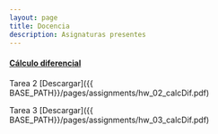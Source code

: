 ```yaml
---
layout: page
title: Docencia
description: Asignaturas presentes
---
```




#### <u>Cálculo diferencial</u>
Tarea 2
[Descargar]({{ BASE_PATH}}/pages/assignments/hw_02_calcDif.pdf)

Tarea 3
[Descargar]({{ BASE_PATH}}/pages/assignments/hw_03_calcDif.pdf)

<!-- Note: this is how to write a comment in HTML. Everything in here won't show up on your webpage.-->

<!--
To increase the size of the title, use fewer # in front of the paper title.
To decrease the size of the title, use more #. 
To remove the italics, remove the * before and after the description
To remove the underline from the title, remove the <u> tags (<u> and </u>)
-->
